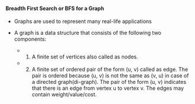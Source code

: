 #### Breadth First Search or BFS for a Graph 

- Graphs are used to represent many real-life applications

- A graph is a data structure that consists of the following two components: 
    - 1. A finite set of vertices also called as nodes. 
    - 2. A finite set of ordered pair of the form (u, v) called as edge. The pair is ordered because (u, v) is not the same as (v, u) in case of a directed graph(di-graph). The pair of the form (u, v) indicates that there is an edge from vertex u to vertex v. The edges may contain weight/value/cost.


